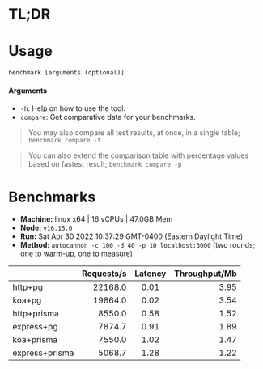 # TL;DR

# Usage

```
benchmark [arguments (optional)]
```

#### Arguments

- `-h`: Help on how to use the tool.
- `compare`: Get comparative data for your benchmarks.

> You may also compare all test results, at once, in a single table; `benchmark compare -t`

> You can also extend the comparison table with percentage values based on fastest result; `benchmark compare -p`

# Benchmarks

* __Machine:__ linux x64 | 16 vCPUs | 47.0GB Mem
* __Node:__ `v16.15.0`
* __Run:__ Sat Apr 30 2022 10:37:29 GMT-0400 (Eastern Daylight Time)
* __Method:__ `autocannon -c 100 -d 40 -p 10 localhost:3000` (two rounds; one to warm-up, one to measure)

|                | Requests/s | Latency | Throughput/Mb |
| :--            | --:        | :-:     | --:           |
| http+pg        | 22168.0    | 0.01    | 3.95          |
| koa+pg         | 19864.0    | 0.02    | 3.54          |
| http+prisma    | 8550.0     | 0.58    | 1.52          |
| express+pg     | 7874.7     | 0.91    | 1.89          |
| koa+prisma     | 7550.0     | 1.02    | 1.47          |
| express+prisma | 5068.7     | 1.28    | 1.22          |
